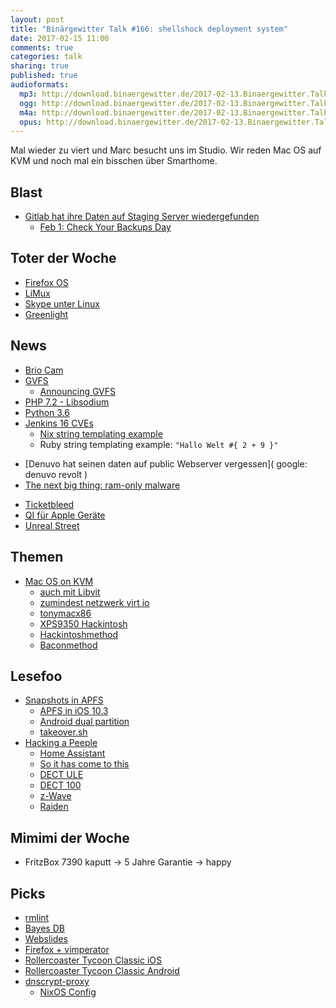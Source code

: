 ```yaml
---
layout: post
title: "Binärgewitter Talk #166: shellshock deployment system"
date: 2017-02-15 11:00
comments: true
categories: talk
sharing: true
published: true
audioformats:
  mp3: http://download.binaergewitter.de/2017-02-13.Binaergewitter.Talk.166.mp3
  ogg: http://download.binaergewitter.de/2017-02-13.Binaergewitter.Talk.166.ogg
  m4a: http://download.binaergewitter.de/2017-02-13.Binaergewitter.Talk.166.m4a
  opus: http://download.binaergewitter.de/2017-02-13.Binaergewitter.Talk.166.opus
---
```


Mal wieder zu viert und Marc besucht uns im Studio. Wir reden Mac OS auf KVM und noch mal ein bisschen über Smarthome.

## Blast

- [Gitlab hat ihre Daten auf Staging Server wiedergefunden]( 
https://developers.slashdot.org/story/17/02/02/1453229/gitlab-says-it-found-lost-data-on-a-staging-server )
  * [Feb 1: Check Your Backups Day]( http://checkyourbackups.work/ )

## Toter der Woche
- [Firefox OS]( https://www.heise.de/newsticker/meldung/Endgueltiges-Aus-fuer-Firefox-OS-3617285.html )
- [LiMux]( https://www.computerbase.de/2017-02/linux-muenchen-limux-windows/ )
- [Skype unter Linux]( http://www.pro-linux.de/news/1/24450/verwirrung-um-skype-f%C3%BCr-linux.html )
- [Greenlight]( https://www.heise.de/newsticker/meldung/Steam-Valve-stampft-Greenlight-ein-3623262.html )


## News
- [Brio Cam](https://www.computerbase.de/2017-02/logitech-brio-4k-webcam/ )
- [GVFS]( https://github.com/Microsoft/GVFS )
    * [Announcing GVFS]( https://blogs.msdn.microsoft.com/visualstudioalm/2017/02/03/announcing-gvfs-git-virtual-file-system/ )
- [PHP 7.2 - Libsodium]( https://dev.to/paragonie/php-72-the-first-programming-language-to-add-modern-cryptography-to-its-standard-library )
- [Python 3.6]( https://docs.python.org/3/whatsnew/3.6.html )
- [Jenkins 16 CVEs]( https://jenkins.io/security/advisory/2017-02-01/ )
  * [Nix string templating example]( http://nixos.org/nix/manual/#idm140737318143472 )
  * Ruby string templating example: `"Hallo Welt #{ 2 + 9 }"`
* [Denuvo hat seinen daten auf public Webserver vergessen]( google: denuvo revolt )
* [The next big thing: ram-only malware]( https://www.heise.de/newsticker/meldung/Dateilose-Infektion-Einbruch-ohne-Spuren-3623084.html )
- [Ticketbleed]( https://filippo.io/Ticketbleed/ )
- [QI für Apple Geräte]( https://www.heise.de/newsticker/meldung/Drahtlose-Ladetechnik-Qi-Apple-tritt-Wireless-Power-Consortium-bei-3623750.html )
- [Unreal Street]( https://github.com/ue4plugins/StreetMap )

## Themen
- [Mac OS on KVM]( http://www.contrib.andrew.cmu.edu/~somlo/OSXKVM/ )
    * [auch mit Libvit](http://lime-technology.com/forum/index.php?topic=34864.0 )
    * [zumindest netzwerk virt io](https://github.com/pmj/virtio-net-osx )
    * [tonymacx86]( https://www.tonymacx86.com/ )
    * [XPS9350 Hackintosh]( https://github.com/syscl/XPS9350-macOS )
    * [Hackintoshmethod]( http://hackintoshmethod.com/ )
    * [Baconmethod]( http://baconmethod.com/ )

## Lesefoo

- [Snapshots in APFS]( https://arstechnica.com/apple/2017/02/testing-out-snapshots-in-apples-next-generation-apfs-file-system/ )
     * [APFS in iOS 10.3]( https://arstechnica.com/apple/2017/01/ios-10-3-will-be-apples-first-update-to-convert-storage-to-apfs/ )
     * [Android dual partition]( https://arstechnica.com/gadgets/2016/05/android-n-borrows-chrome-os-code-for-seamless-update-installation/ )
     * [takeover.sh]( https://github.com/marcan/takeover.sh )
- [Hacking a Peeple]( https://binaryfury.wann.net/2017/02/hacking-a-peeple/ )
  * [Home Assistant]( https://home-assistant.io/ )
  * [So it has come to this]( https://xkcd.com/1022/ )
  * [DECT ULE](http://www.elektronikpraxis.vogel.de/themen/hardwareentwicklung/datenkommunikationsics/articles/416061/ )
  * [DECT 100](http://amzn.to/2lavbJ1 )
  * [z-Wave](http://www.z-wave.com/ )
  * [Raiden]( http://mortalkombat.wikia.com/wiki/Raiden )

## Mimimi der Woche
- FritzBox 7390 kaputt -> 5 Jahre Garantie -> happy

## Picks
- [rmlint]( https://github.com/sahib/rmlint )
- [Bayes DB]( http://probcomp.csail.mit.edu/bayesdb/ )
- [Webslides]( https://webslides.tv/ )
- [Firefox + vimperator]( https://addons.mozilla.org/en-US/firefox/addon/vimperator/ )
- [Rollercoaster Tycoon Classic iOS]( https://itunes.apple.com/us/app/rollercoaster-tycoon-classic/id1113736426?mt=8 )
- [Rollercoaster Tycoon Classic Android]( https://play.google.com/store/apps/details?id=com.atari.mobile.rctc&hl=de )
- [dnscrypt-proxy]( https://github.com/jedisct1/dnscrypt-proxy/wiki )
  * [NixOS Config]( http://cgit.euer.krebsco.de/stockholm/diff/makefu/2configs/dnscrypt.nix?id=9f90562662f7fffa4aa97c704dd5d27325dbe9b7 )

